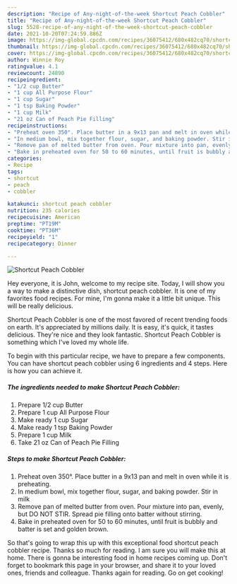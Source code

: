 ```yaml
---
description: "Recipe of Any-night-of-the-week Shortcut Peach Cobbler"
title: "Recipe of Any-night-of-the-week Shortcut Peach Cobbler"
slug: 5528-recipe-of-any-night-of-the-week-shortcut-peach-cobbler
date: 2021-10-20T07:24:59.886Z
image: https://img-global.cpcdn.com/recipes/36075412/680x482cq70/shortcut-peach-cobbler-recipe-main-photo.jpg
thumbnail: https://img-global.cpcdn.com/recipes/36075412/680x482cq70/shortcut-peach-cobbler-recipe-main-photo.jpg
cover: https://img-global.cpcdn.com/recipes/36075412/680x482cq70/shortcut-peach-cobbler-recipe-main-photo.jpg
author: Winnie Roy
ratingvalue: 4.1
reviewcount: 24890
recipeingredient:
- "1/2 cup Butter"
- "1 cup All Purpose Flour"
- "1 cup Sugar"
- "1 tsp Baking Powder"
- "1 cup Milk"
- "21 oz Can of Peach Pie Filling"
recipeinstructions:
- "Preheat oven 350°. Place butter in a 9x13 pan and melt in oven while it is preheating."
- "In medium bowl, mix together flour, sugar, and baking powder. Stir in milk"
- "Remove pan of melted butter from oven. Pour mixture into pan, evenly,  but DO NOT STIR. Spread pie filling onto batter without stirring."
- "Bake in preheated oven for 50 to 60 minutes, until fruit is bubbly and batter is set and golden brown."
categories:
- Recipe
tags:
- shortcut
- peach
- cobbler

katakunci: shortcut peach cobbler 
nutrition: 235 calories
recipecuisine: American
preptime: "PT19M"
cooktime: "PT36M"
recipeyield: "1"
recipecategory: Dinner

---
```



![Shortcut Peach Cobbler](https://img-global.cpcdn.com/recipes/36075412/680x482cq70/shortcut-peach-cobbler-recipe-main-photo.jpg)

Hey everyone, it is John, welcome to my recipe site. Today, I will show you a way to make a distinctive dish, shortcut peach cobbler. It is one of my favorites food recipes. For mine, I'm gonna make it a little bit unique. This will be really delicious.



Shortcut Peach Cobbler is one of the most favored of recent trending foods on earth. It's appreciated by millions daily. It is easy, it's quick, it tastes delicious. They're nice and they look fantastic. Shortcut Peach Cobbler is something which I've loved my whole life.


To begin with this particular recipe, we have to prepare a few components. You can have shortcut peach cobbler using 6 ingredients and 4 steps. Here is how you can achieve it.

<!--inarticleads1-->

##### The ingredients needed to make Shortcut Peach Cobbler:

1. Prepare 1/2 cup Butter
1. Prepare 1 cup All Purpose Flour
1. Make ready 1 cup Sugar
1. Make ready 1 tsp Baking Powder
1. Prepare 1 cup Milk
1. Take 21 oz Can of Peach Pie Filling




<!--inarticleads2-->

##### Steps to make Shortcut Peach Cobbler:

1. Preheat oven 350°. Place butter in a 9x13 pan and melt in oven while it is preheating.
1. In medium bowl, mix together flour, sugar, and baking powder. Stir in milk
1. Remove pan of melted butter from oven. Pour mixture into pan, evenly,  but DO NOT STIR. Spread pie filling onto batter without stirring.
1. Bake in preheated oven for 50 to 60 minutes, until fruit is bubbly and batter is set and golden brown.




So that's going to wrap this up with this exceptional food shortcut peach cobbler recipe. Thanks so much for reading. I am sure you will make this at home. There is gonna be interesting food in home recipes coming up. Don't forget to bookmark this page in your browser, and share it to your loved ones, friends and colleague. Thanks again for reading. Go on get cooking!
